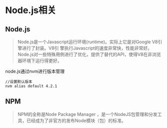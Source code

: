 # Node.js相关

## Node.js

> Node.js是一个Javascript运行环境(runtime)。实际上它是对Google V8引擎进行了封装。V8引 擎执行Javascript的速度非常快，性能非常好。Node.js对一些特殊用例进行了优化，提供了替代的API，使得V8在非浏览器环境下运行得更好。

node.js通过nvm进行版本管理
```
//设置默认版本
nvm alias default 4.2.1
```

## NPM

> NPM的全称是Node Package Manager ，是一个NodeJS包管理和分发工具，已经成为了非官方的发布Node模块（包）的标准。

